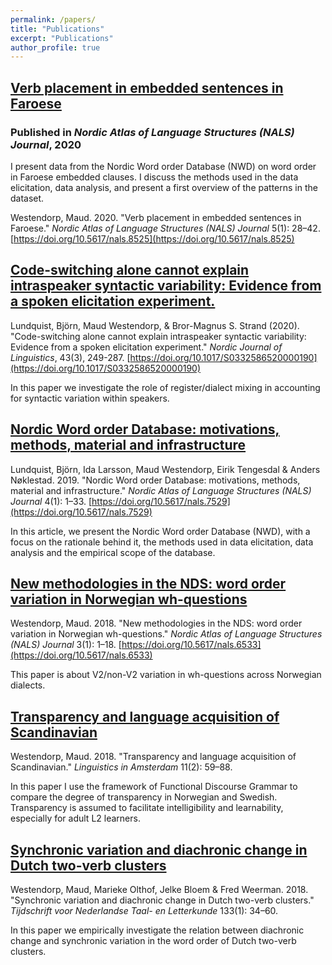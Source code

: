 ```yaml
---
permalink: /papers/
title: "Publications"
excerpt: "Publications"
author_profile: true
---
```


## [Verb placement in embedded sentences in Faroese](https://journals.uio.no/NALS/article/view/8525/7491)  
### Published in *Nordic Atlas of Language Structures (NALS) Journal*, 2020  
I present data from the Nordic Word order Database (NWD) on word order in Faroese embedded clauses. I discuss the methods used in the data elicitation, data analysis, and present a first overview of the patterns in the dataset. 
  
Westendorp, Maud. 2020. "Verb placement in embedded sentences in Faroese." *Nordic Atlas of Language Structures (NALS) Journal* 5(1): 28–42. [https://doi.org/10.5617/nals.8525](https://doi.org/10.5617/nals.8525)  
    


## [Code-switching alone cannot explain intraspeaker syntactic variability: Evidence from a spoken elicitation experiment.](https://doi.org/10.1017/S0332586520000190)  
Lundquist, Björn, Maud Westendorp, & Bror-Magnus S. Strand (2020). "Code-switching alone cannot explain intraspeaker syntactic variability: Evidence from a spoken elicitation experiment." *Nordic Journal of Linguistics*, 43(3), 249-287. [https://doi.org/10.1017/S0332586520000190](https://doi.org/10.1017/S0332586520000190)  
  
In this paper we investigate the role of register/dialect mixing in accounting for syntactic variation within speakers.  
  


## [Nordic Word order Database: motivations, methods, material and infrastructure](https://journals.uio.no/NALS/article/view/7529/6891)  
Lundquist, Björn, Ida Larsson, Maud Westendorp, Eirik Tengesdal & Anders Nøklestad. 2019. "Nordic Word order Database: motivations, methods, material and infrastructure." *Nordic Atlas of Language Structures (NALS) Journal* 4(1): 1–33. [https://doi.org/10.5617/nals.7529](https://doi.org/10.5617/nals.7529)   
    
In this article, we present the Nordic Word order Database (NWD), with a focus on the rationale behind it, the methods used in data elicitation, data analysis and the empirical scope of the database.  
   


## [New methodologies in the NDS: word order variation in Norwegian wh-questions](https://journals.uio.no/NALS/article/view/6533/5507)  
Westendorp, Maud. 2018. "New methodologies in the NDS: word order variation in Norwegian wh-questions." *Nordic Atlas of Language Structures (NALS) Journal* 3(1): 1–18. [https://doi.org/10.5617/nals.6533](https://doi.org/10.5617/nals.6533)  
  
This paper is about V2/non-V2 variation in wh-questions across Norwegian dialects.  
  


## [Transparency and language acquisition of Scandinavian](http://www.linguisticsinamsterdam.nl/download?type=document&identifier=649532)  
Westendorp, Maud. 2018. "Transparency and language acquisition of Scandinavian." *Linguistics in Amsterdam* 11(2): 59–88.  
   
In this paper I use the framework of Functional Discourse Grammar to compare the degree of transparency in Norwegian and Swedish. Transparency is assumed to facilitate intelligibility and learnability, especially for adult L2 learners.
  


## [Synchronic variation and diachronic change in Dutch two-verb clusters](https://www.tntl.nl/index.php/tntl/article/view/424/543)
Westendorp, Maud, Marieke Olthof, Jelke Bloem & Fred Weerman. 2018. "Synchronic variation and diachronic change in Dutch two-verb clusters." *Tijdschrift voor Nederlandse Taal- en Letterkunde* 133(1): 34–60.  
  
In this paper we empirically investigate the relation between diachronic change and synchronic variation in the word order of Dutch two-verb clusters.  
